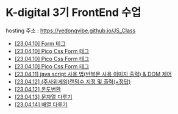 # K-digital 3기 FrontEnd 수업
hosting 주소 : <a href =https://yedongvibe.github.io/JS_Class>https://yedongvibe.github.io/JS_Class</a>
+ <a href = "./01/01.html">[23.04.10] Form 테그</a>
+ <a href = "./02/02.html">[23.04.10] Pico Css Form 테그</a>
+ <a href = "./03/03.html">[23.04.10] Pico Css Form 테그</a>
+ <a href = "./03/03.js">[23.04.10] Pico Css Form 테그</a>
+ <a href = "./03/03_2.js">[23.04.11]  java script 사용 법(반복문 사용 이미지 출력) & DOM 제어 </a>
+ <a href = "./04/04.html">[23.04.12] (주사위게임)랜덤수 지정 및 출력(+정답) </a>
+ <a href = "./04/04_2.html">[23.04.12] 온도변환 </a>
+ <a href = "./05/05.html">[23.04.13] 문자열 다루기 </a>
+ <a href = "./05/05_1.html">[23.04.14] 배열 다루기 </a>